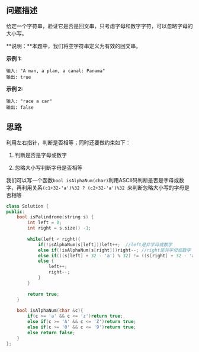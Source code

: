 ## 问题描述

给定一个字符串，验证它是否是回文串，只考虑字母和数字字符，可以忽略字母的大小写。

**说明：**本题中，我们将空字符串定义为有效的回文串。

**示例 1:**

```
输入: "A man, a plan, a canal: Panama"
输出: true
```

**示例 2:**

```
输入: "race a car"
输出: false
```



## 思路

利用左右指针，判断是否相等；同时还要做约束如下：

1. 判断是否是字母或数字

2. 忽略大小写判断字母是否相等



我们可以写一个函数`bool isAlphaNum(char)`利用ASCII码判断是否是字母或数字，再利用关系`(c1+32-'a')%32 ? (c2+32-'a')%32 `来判断忽略大小写的字母是否相等

```CPP
class Solution {
public:
    bool isPalindrome(string s) {
        int left = 0;
        int right = s.size() -1;
        
        while(left < right){
            if(!isAlphaNum(s[left]))left++;  //left是非字母或数字
            else if(!isAlphaNum(s[right]))right--; //right是非字母或数字
            else if(((s[left] + 32 - 'a') % 32) != ((s[right] + 32 - 'a') % 32))return false; //忽略大小写进行对比
            else {
                left++;
                right--;
            }
        }
        
        return true;
    }
    
    bool isAlphaNum(char &c){
        if(c >= 'a' && c <= 'z')return true;
        else if(c >= 'A' && c <= 'Z')return true;
        else if(c >= '0' && c <= '9')return true;
        else return false;
    }
};
```

